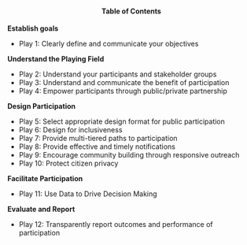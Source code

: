
<h4 style="text-align: center">
  Table of Contents
</h4>

**Establish goals**

  * Play 1: Clearly define and communicate your objectives

**Understand the Playing Field**

  * Play 2: Understand your participants and stakeholder groups
  * Play 3: Understand and communicate the benefit of participation
  * Play 4: Empower participants through public/private partnership

**Design Participation**

  * Play 5: Select appropriate design format for public participation
  * Play 6: Design for inclusiveness
  * Play 7: Provide multi-tiered paths to participation
  * Play 8: Provide effective and timely notifications
  * Play 9: Encourage community building through responsive outreach
  * Play 10: Protect citizen privacy

**Facilitate Participation**

  * Play 11: Use Data to Drive Decision Making

**Evaluate and Report**

  * Play 12: Transparently report outcomes and performance of participation

<div>
</div>
